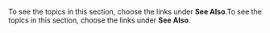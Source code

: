 <span data-ttu-id="4b3a3-101">To see the topics in this section, choose the links under **See Also**.</span><span class="sxs-lookup"><span data-stu-id="4b3a3-101">To see the topics in this section, choose the links under **See Also**.</span></span>